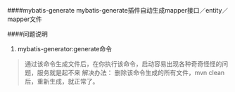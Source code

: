 ####mybatis-generate
mybatis-generate插件自动生成mapper接口／entity／mapper文件

####问题说明
1. mybatis-generator:generate命令
> 通过该命令生成文件后，在你执行该命令，启动容易出现各种奇奇怪怪的问题，服务就是起不来
  解决办法：
    删除该命令生成的所有文件，mvn clean后，重新生成，就正常了。
    
